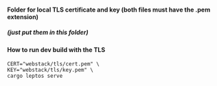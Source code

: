 #### Folder for local TLS certificate and key (both files must have the .pem extension)
##### _(just put them in this folder)_

#### How to run dev build with the TLS
```
CERT="webstack/tls/cert.pem" \
KEY="webstack/tls/key.pem" \
cargo leptos serve
```